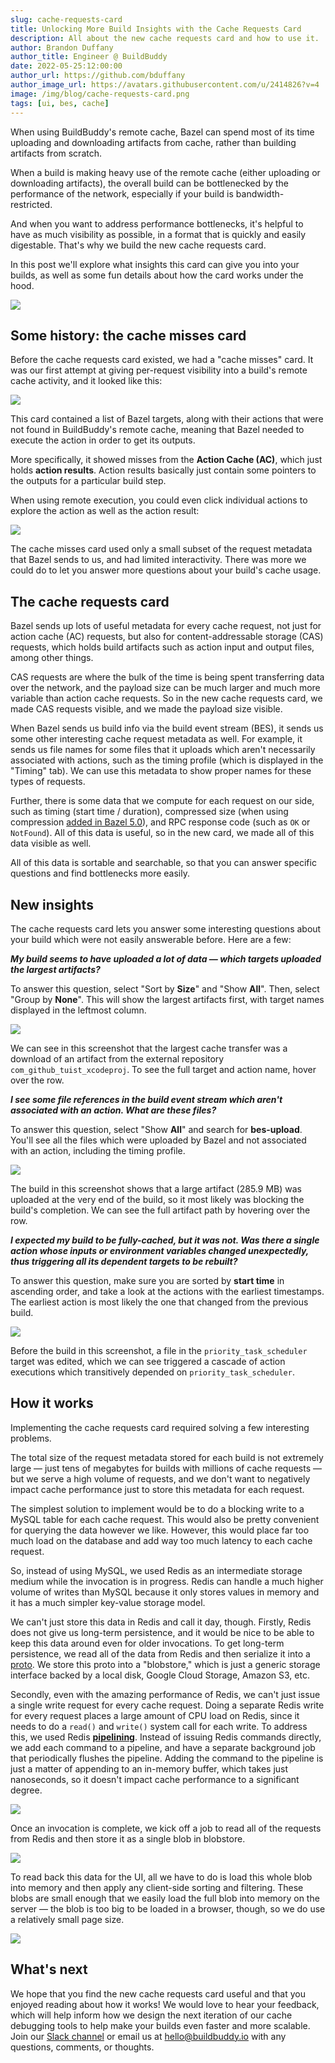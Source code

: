 ```yaml
---
slug: cache-requests-card
title: Unlocking More Build Insights with the Cache Requests Card
description: All about the new cache requests card and how to use it.
author: Brandon Duffany
author_title: Engineer @ BuildBuddy
date: 2022-05-25:12:00:00
author_url: https://github.com/bduffany
author_image_url: https://avatars.githubusercontent.com/u/2414826?v=4
image: /img/blog/cache-requests-card.png
tags: [ui, bes, cache]
---
```


When using BuildBuddy's remote cache, Bazel can spend most of its time
uploading and downloading artifacts from cache, rather than building
artifacts from scratch.

When a build is making heavy use of the remote cache (either uploading or
downloading artifacts), the overall build can be bottlenecked by the
performance of the network, especially if your build is
bandwidth-restricted.

And when you want to address performance bottlenecks, it's helpful to have
as much visibility as possible, in a format that is quickly and easily
digestable. That's why we build the new cache requests card.

In this post we'll explore what insights this card can give you into your
builds, as well as some fun details about how the card works under the
hood.

<!-- truncate -->

![](/img/blog/cache-requests-card.png)

## Some history: the cache misses card

Before the cache requests card existed, we had a "cache misses" card. It
was our first attempt at giving per-request visibility into a build's
remote cache activity, and it looked like this:

![](/img/blog/cache-misses-card.png)

This card contained a list of Bazel targets, along with their actions that
were not found in BuildBuddy's remote cache, meaning that Bazel needed to
execute the action in order to get its outputs.

More specifically, it showed misses from the **Action Cache (AC)**, which
just holds **action results**. Action results basically just contain some
pointers to the outputs for a particular build step.

When using remote execution, you could even click individual actions to
explore the action as well as the action result:

![](/img/blog/action-details-card.png)

The cache misses card used only a small subset of the request metadata
that Bazel sends to us, and had limited interactivity. There was more we
could do to let you answer more questions about your build's cache
usage.

## The cache requests card

Bazel sends up lots of useful metadata for every cache request, not just
for action cache (AC) requests, but also for content-addressable storage
(CAS) requests, which holds build artifacts such as action input and
output files, among other things.

CAS requests are where the bulk of the time is being spent transferring
data over the network, and the payload size can be much larger and much
more variable than action cache requests. So in the new cache requests
card, we made CAS requests visible, and we made the payload size visible.

When Bazel sends us build info via the build event stream (BES), it sends
us some other interesting cache request metadata as well. For example, it
sends us file names for some files that it uploads which aren't
necessarily associated with actions, such as the timing profile (which is
displayed in the "Timing" tab). We can use this metadata to show proper
names for these types of requests.

Further, there is some data that we compute for each request on our side,
such as timing (start time / duration), compressed size (when using
compression [added in Bazel 5.0](whats-new-in-bazel-5.0)), and RPC
response code (such as `OK` or `NotFound`). All of this data is useful, so
in the new card, we made all of this data visible as well.

All of this data is sortable and searchable, so that you can answer
specific questions and find bottlenecks more easily.

## New insights

The cache requests card lets you answer some interesting questions about
your build which were not easily answerable before. Here are a few:

_**My build seems to have uploaded a lot of data &mdash; which targets
uploaded the largest artifacts?**_

To answer this question, select "Sort by **Size**" and "Show **All**".
Then, select "Group by **None**". This will show the largest artifacts
first, with target names displayed in the leftmost column.

![](/img/blog/cache-requests-card.png)

We can see in this screenshot that the largest cache transfer was a
download of an artifact from the external repository
`com_github_tuist_xcodeproj`. To see the full target and action name,
hover over the row.

_**I see some file references in the build event stream which aren't
associated with an action. What are these files?**_

To answer this question, select "Show **All**" and search for
**bes-upload**. You'll see all the files which were uploaded by Bazel
and not associated with an action, including the timing profile.

![](/img/blog/cache-requests-card-bes-upload.png)

The build in this screenshot shows that a large artifact (285.9 MB) was
uploaded at the very end of the build, so it most likely was blocking the
build's completion. We can see the full artifact path by hovering over the
row.

_**I expected my build to be fully-cached, but it was not. Was there a
single action whose inputs or environment variables changed unexpectedly,
thus triggering all its dependent targets to be rebuilt?**_

To answer this question, make sure you are sorted by **start time** in
ascending order, and take a look at the actions with the earliest
timestamps. The earliest action is most likely the one that changed from
the previous build.

![](/img/blog/cache-requests-card-incremental-rebuild.png)

Before the build in this screenshot, a file in the
`priority_task_scheduler` target was edited, which we can see triggered a
cascade of action executions which transitively depended on
`priority_task_scheduler`.

## How it works

Implementing the cache requests card required solving a few interesting
problems.

The total size of the request metadata stored for each build is not
extremely large &mdash; just tens of megabytes for builds with millions of
cache requests &mdash; but we serve a high volume of requests, and we
don't want to negatively impact cache performance just to store this
metadata for each request.

The simplest solution to implement would be to do a blocking write to a
MySQL table for each cache request. This would also be pretty convenient
for querying the data however we like. However, this would place far too
much load on the database and add way too much latency to each cache
request.

So, instead of using MySQL, we used Redis as an intermediate storage
medium while the invocation is in progress. Redis can handle a much higher
volume of writes than MySQL because it only stores values in memory and it
has a much simpler key-value storage model.

We can't just store this data in Redis and call it day, though. Firstly,
Redis does not give us long-term persistence, and it would be nice to be
able to keep this data around even for older invocations. To get long-term
persistence, we read all of the data from Redis and then serialize it into
a [proto](https://developers.google.com/protocol-buffers). We store this
proto into a "blobstore," which is just a generic storage interface backed
by a local disk, Google Cloud Storage, Amazon S3, etc.

Secondly, even with the amazing performance of Redis, we can't just issue
a single write request for every cache request. Doing a separate Redis
write for every request places a large amount of CPU load on Redis, since
it needs to do a `read()` and `write()` system call for each write. To
address this, we used Redis
[**pipelining**](https://redis.io/docs/manual/pipelining/). Instead of
issuing Redis commands directly, we add each command to a pipeline, and
have a separate background job that periodically flushes the pipeline.
Adding the command to the pipeline is just a matter of appending to an
in-memory buffer, which takes just nanoseconds, so it doesn't impact cache
performance to a significant degree.

![](/img/blog/cache-requests-design-1.png)

Once an invocation is complete, we kick off a job to read all of the
requests from Redis and then store it as a single blob in blobstore.

![](/img/blog/cache-requests-design-2.png)

To read back this data for the UI, all we have to do is load this whole
blob into memory and then apply any client-side sorting and filtering.
These blobs are small enough that we easily load the full blob into memory
on the server &mdash; the blob is too big to be loaded in a browser,
though, so we do use a relatively small page size.

![](/img/blog/cache-requests-design-3.png)

## What's next

We hope that you find the new cache requests card useful and that you
enjoyed reading about how it works! We would love to hear your feedback,
which will help inform how we design the next iteration of our cache
debugging tools to help make your builds even faster and more scalable.
Join our [Slack channel](https://slack.buildbuddy.io) or email us at
<hello@buildbuddy.io> with any questions, comments, or thoughts.
